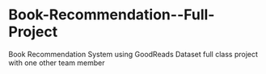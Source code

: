 # Book-Recommendation--Full-Project
Book Recommendation System using GoodReads Dataset full class project with one other team member
